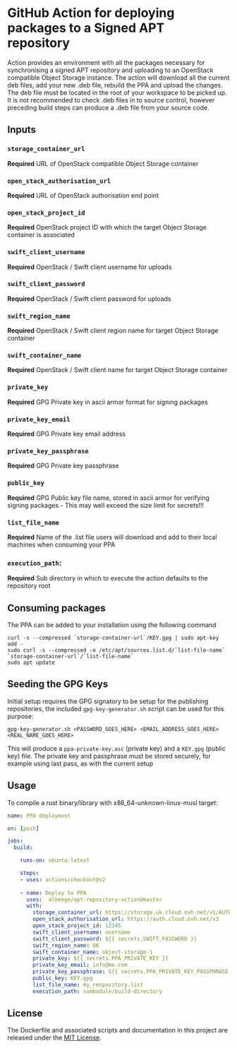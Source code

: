 # GitHub Action for deploying packages to a Signed APT repository

Action provides an environment with all the packages necessary for synchronising a signed APT repository and uploading to an OpenStack compatible Object Storage instance.
The action will download all the current deb files, add your new .deb file, rebuild the PPA and upload the changes. The deb file must be located in the root of your workspace to be picked up.
It is not recommended to check .deb files in to source control, however preceding build steps can produce a .deb file from your source code.

## Inputs

### `storage_container_url`
**Required** URL of OpenStack compatible Object Storage container
### `open_stack_authorisation_url`
**Required** URL of OpenStack authorisation end point
### `open_stack_project_id`
**Required** OpenStack project ID with which the target Object Storage container is associated
### `swift_client_username`
**Required** OpenStack / Swift client username for uploads
### `swift_client_password`
**Required** OpenStack / Swift client password for uploads
### `swift_region_name`
**Required** OpenStack / Swift client region name for target Object Storage container
### `swift_container_name`
**Required** OpenStack / Swift client name for target Object Storage container
### `private_key`
**Required** GPG Private key in ascii armor format for signing packages
### `private_key_email`
**Required** GPG Private key email address
### `private_key_passphrase`
**Required** GPG Private key passphrase
### `public_key`
**Required** GPG Public key file name, stored in ascii armor for verifying signing packages - This may well exceed the size limit for secrets!!!
### `list_file_name`
**Required** Name of the .list file users will download and add to their local machines when consuming your PPA
### `execution_path`:
**Required** Sub directory in which to execute the action defaults to the repository root

## Consuming packages

The PPA can be added to your installation using the following command
```shell script
curl -s --compressed `storage-container-url`/KEY.gpg | sudo apt-key add -
sudo curl -s --compressed -o /etc/apt/sources.list.d/`list-file-name` `storage-container-url`/`list-file-name`
sudo apt update
```
## Seeding the GPG Keys

Initial setup requires the GPG signatory to be setup for the publishing repositories, the included `gpg-key-generator.sh` script can be used for this purpose:
```shell script
gpg-key-generator.sh <PASSWORD_GOES_HERE> <EMAIL_ADDRESS_GOES_HERE> <REAL_NAME_GOES_HERE>
``` 
This will produce a `ppa-private-key.asc` (private key) and a `KEY.gpg` (public key) file. The private key and passphrase must be stored securely, for example using last pass, as with the current setup

## Usage

To compile a rust binary/library with x86_64-unknown-linux-musl target:

```yaml
name: PPA deployment

on: [push]

jobs:
  build:

    runs-on: ubuntu-latest

    steps:
    - uses: actions/checkout@v2
      
    - name: Deploy to PPA
      uses:  albeego/apt-repository-action@master
      with:
        storage_container_url: https://storage.uk.cloud.ovh.net/v1/AUTH_12345/object-storage-1
        open_stack_authorisation_url: https://auth.cloud.ovh.net/v3
        open_stack_project_id: 12345
        swift_client_username: username
        swift_client_password: ${{ secrets.SWIFT_PASSWORD }}
        swift_region_name: UK
        swift_container_name: object-storage-1
        private_key: ${{ secrets.PPA_PRIVATE_KEY }}
        private_key_email: info@me.com
        private_key_passphrase: ${{ secrets.PPA_PRIVATE_KEY_PASSPHRASE }}
        public_key: KEY.gpg
        list_file_name: my_respository.list
        execution_path: sumbodule/build-directory
```

## License

The Dockerfile and associated scripts and documentation in this project are released under the [MIT License](LICENSE-MIT.txt).

